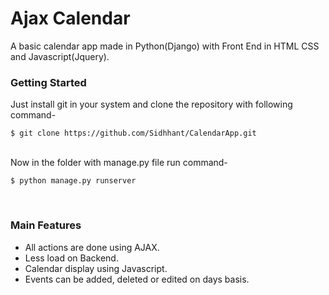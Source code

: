 # Ajax Calendar
A basic calendar app made in Python(Django) with Front End in HTML CSS and Javascript(Jquery).
### Getting Started
Just install git in your system and clone the repository with following command-
<br/>
``` 
$ git clone https://github.com/Sidhhant/CalendarApp.git 
```
<br/>
Now in the folder with manage.py file run command- 
<br/>

```  
$ python manage.py runserver 
```
<br/>

### Main Features
- All actions are done using AJAX.
- Less load on Backend.
- Calendar display using Javascript.
- Events can be added, deleted or edited on days basis. 
